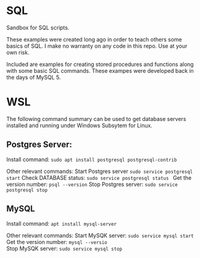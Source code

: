# SQL
Sandbox for SQL scripts.

These examples were created long ago in order to teach others some basics of SQL.
I make no warranty on any code in this repo. Use at your own risk.

Included are examples for creating stored procedures and functions along with some basic SQL commands.
These exampes were developed back in the days of MySQL 5.

# WSL
The following command summary can be used to get database servers installed and running under Windows Subsytem for Linux.

  ## Postgres Server:
  Install command: `sudo apt install postgresql postgresql-contrib`
  
  Other relevant commands:
      Start Postgres server `sudo service postgresql start`
      Check DATABASE status: `sudo service postgresql status `
      Get the version number: `psql --version`
      Stop Postgres server: `sudo service postgresql stop`
        
  ## MySQL
  Install command: `apt install mysql-server`
  
  Other relevant commands:
    Start MySQK server: `sudo service mysql start`
    Get the version number: `mysql --versio`      
    Stop MySQK server: `sudo service mysql stop`
